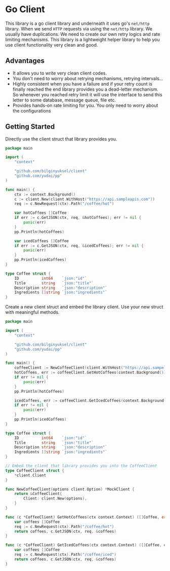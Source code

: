 # Go Client 

This library is a go client library and underneath it uses go's `net/http` library. When we send `HTTP` requests via using the `net/http` library. We usually have duplications. We need to create our own retry logics and rate limiting mechanisms. This library is a lightweight helper library to help you use client functionality very clean and good.

## Advantages

- It allows you to write very clean client codes. 
- You don't need to worry about retrying mechanisms, retrying intervals...
- Highly consistent when you have a failure and if your retry count is finally reached the end library provides you a dead-letter mechanism. So whenever you reached retry limit it will use the interface to send this letter to some database, message queue, file etc.
- Provides hands-on rate limiting for you. You only need to worry about the configurations

## Getting Started

Directly use the client struct that library provides you.

```go
package main

import (
	"context"

	"github.com/bilginyuksel/client"
	"github.com/yudai/pp"
)

func main() {
    ctx := context.Background()
    c := client.New(client.WithHost("https://api.sampleapis.com"))
    req := c.NewRequest(ctx).Path("/coffee/hot")

    var hotCoffees []Coffee
    if err := c.GetJSON(ctx, req, &hotCoffees); err != nil {
        panic(err)
    }
    pp.Println(hotCoffees)

    var icedCoffees []Coffee
    if err := c.GetJSON(ctx, req, &icedCoffees); err != nil {
        panic(err)
    }
    pp.Println(icedCoffees)
}

type Coffee struct {
	ID          int64    `json:"id"`
	Title       string   `json:"title"`
	Description string   `json:"description"`
	Ingredients []string `json:"ingredients"`
}

```

Create a new client struct and embed the library client. Use your new struct with meaningful methods.

```go
package main

import (
	"context"

	"github.com/bilginyuksel/client"
	"github.com/yudai/pp"
)

func main() {
    coffeeClient := NewCoffeeClient(client.WithHost("https://api.sampelapis.com"))
    hotCoffees, err := coffeeClient.GetHotCoffees(context.Background())
    if err != nil {
        panic(err)
    }
    pp.Println(hotCoffees)

    icedCoffees, err := coffeeClient.GetIcedCoffees(context.Background())
    if err != nil {
        panic(err)
    }
    pp.Println(icedCoffees)
}

type Coffee struct {
	ID          int64    `json:"id"`
	Title       string   `json:"title"`
	Description string   `json:"description"`
	Ingredients []string `json:"ingredients"`
}

// Embed the client that library provides you into the CoffeeClient
type CoffeeClient struct {
	*client.Client
}

func NewCoffeeClient(options client.Option) *MockClient {
	return &CoffeeClient{
		Client: client.New(options),
	}
}

func (c *CoffeeClient) GetHotCoffees(ctx context.Context) ([]Coffee, error) {
    var coffees []Coffee
    req := c.NewRequest(ctx).Path("/coffee/hot")
    return coffees, c.GetJSON(ctx, req, &coffees)
}

func (c *CoffeeClient) GetIcedCoffees(ctx context.Context) ([]Coffee, error) {
    var coffees []Coffee
    req := c.NewRequest(ctx).Path("/coffee/iced")
    return coffees, c.GetJSON(ctx, req, &coffees)
}

```
